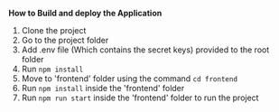 **How to Build and deploy the Application**

1. Clone the project
2. Go to the project folder
3. Add .env file (Which contains the secret keys) provided to the root folder
4. Run `npm install`
5. Move to 'frontend' folder using the command `cd frontend`
6. Run `npm install` inside the 'frontend' folder
7. Run `npm run start` inside the 'frontend' folder to run the project

